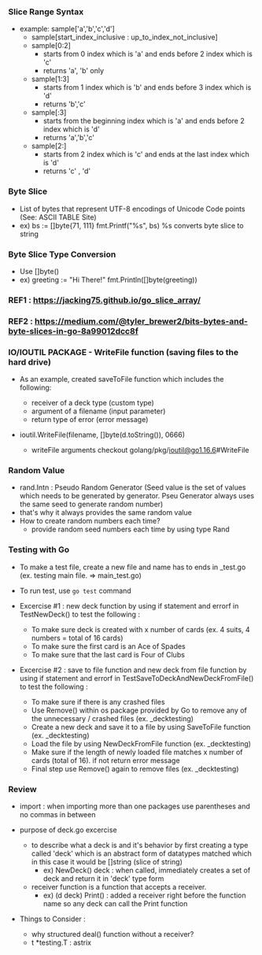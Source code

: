 ### Slice Range Syntax
- example: sample['a','b','c','d'] 
    - sample[start_index_inclusive : up_to_index_not_inclusive]
    - sample[0:2] 
        - starts from 0 index which is 'a' and ends before 2 index which is 'c'
        - returns 'a', 'b' only
    - sample[1:3]
        - starts from 1 index which is 'b' and ends before 3 index which is 'd'
        - returns 'b','c'
    - sample[:3]
        - starts from the beginning index which is 'a' and ends before 2 index which is 'd'
        - returns 'a','b','c'
    - sample[2:]
        - starts from 2 index which is 'c' and ends at the last index which is 'd'
        - returns 'c' , 'd'


### Byte Slice
 - List of bytes that represent UTF-8 encodings of Unicode Code points (See: ASCII TABLE Site)
 - ex) bs := []byte{71, 111} 
       fmt.Printf("%s", bs)
       %s converts byte slice to string 

### Byte Slice Type Conversion
 - Use []byte()
 - ex) greeting := "Hi There!" 
       fmt.Println([]byte(greeting))

 ### REF1 : https://jacking75.github.io/go_slice_array/
 ### REF2 : https://medium.com/@tyler_brewer2/bits-bytes-and-byte-slices-in-go-8a99012dcc8f

### IO/IOUTIL PACKAGE - WriteFile function (saving files to the hard drive)
 - As an example, created saveToFile function which includes the following:
    - receiver of a deck type (custom type)
    - argument of a filename (input parameter)
    - return type of error (error message)

 - ioutil.WriteFile(filename, []byte(d.toString()), 0666) 
    - writeFile arguments checkout golang/pkg/ioutil@go1.16.6#WriteFile

### Random Value 
 - rand.Intn : Pseudo Random Generator (Seed value is the set of values which needs to be generated by generator. Pseu Generator always uses the same seed to generate random number)
 - that's why it always provides the same random value 
 - How to create random numbers each time?
    - provide random seed numbers each time by using type Rand


### Testing with Go 
 - To make a test file, create a new file and name has to ends in _test.go (ex. testing main file. => main_test.go)
 - To run test, use `go test` command
 - Excercise #1 : new deck function by using if statement and errorf in TestNewDeck() to test the following :
    - To make sure deck is created with x number of cards (ex. 4 suits, 4 numbers = total of 16 cards)
    - To make sure the first card is an Ace of Spades
    - To make sure that the last card is Four of Clubs 

 - Excercise #2 : save to file function and new deck from file function by using if statement and errorf in TestSaveToDeckAndNewDeckFromFile() to test the following :
    - To make sure if there is any crashed files
    - Use Remove() within os package provided by Go to remove any of the unnecessary / crashed files (ex. _decktesting)
    - Create a new deck and save it to a file by using SaveToFile function (ex. _decktesting)
    - Load the file by using NewDeckFromFile function (ex. _decktesting)
    - Make sure if the length of newly loaded file matches x number of cards (total of 16). if not return error message
    - Final step use Remove() again to remove files (ex. _decktesting)

### Review
 - import : when importing more than one packages use parentheses and no commas in between
 - purpose of deck.go excercise
    - to describe what a deck is and it's behavior by first creating a type called 'deck' which is an abstract form of datatypes matched which in this case it would be []string (slice of string)
        - ex) NewDeck() deck : when called, immediately creates a set of deck and return it in 'deck' type form 
    - receiver function is a function that accepts a receiver. 
        - ex) (d deck) Print() : added a receiver right before the function name so any deck can call the Print function 
        
 - Things to Consider : 
    - why structured deal() function without a receiver? 
    - t *testing.T : astrix 



